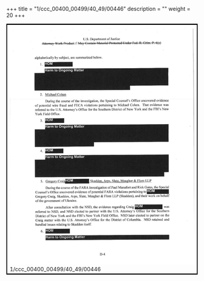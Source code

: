 +++
title = "1/ccc_00400_00499/40_49/00446"
description = ""
weight = 20
+++

<table style="border:2px solid black;max-width:800px;max-height:800px;" 
><tr><td>
<img class="center-fit-jpg"
src="/jpg_/jpg_mueller_report_searchable_446.jpg">
1/ccc_00400_00499/40_49/00446
</img></td></tr></table>
